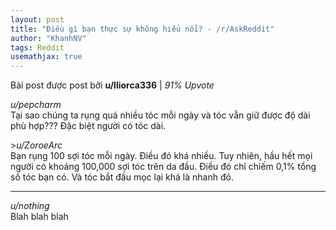 ```yaml
---
layout: post
title: "Điều gì bạn thực sự không hiểu nổi? - /r/AskReddit"
author: "KhanhNV"
tags: Reddit
usemathjax: true
---
```

Bài post được post bởi **u/lliorca336** \| *91% Upvote*

*u/pepcharm*  
Tại sao chúng ta rụng quá nhiều tóc mỗi ngày và tóc vẫn giữ được độ dài phù hợp??? Đặc biệt người có tóc dài.

\>*u/ZoroeArc*  
  Bạn rụng 100 sợi tóc mỗi ngày. Điều đó khá nhiều. Tuy nhiên, hầu hết mọi người có khoảng 100,000 sợi tóc trên da đầu. Điều đó chỉ chiếm 0,1% tổng số tóc bạn có. Và tóc bắt đầu mọc lại khá là nhanh đó.
  
---
*u/nothing*  
Blah blah blah
